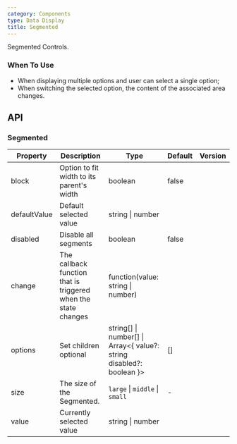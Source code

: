 ```yaml
---
category: Components
type: Data Display
title: Segmented
---
```


Segmented Controls.

### When To Use

- When displaying multiple options and user can select a single option;
- When switching the selected option, the content of the associated area changes.

## API

### Segmented

| Property | Description | Type | Default | Version |
| --- | --- | --- | --- | --- |
| block | Option to fit width to its parent\'s width | boolean | false |  |
| defaultValue | Default selected value | string \| number |  |  |
| disabled | Disable all segments | boolean | false |  |
| change | The callback function that is triggered when the state changes | function(value: string \| number) |  |  |
| options | Set children optional | string[] \| number[] \| Array<{ value?: string disabled?: boolean }> | [] |  |
| size | The size of the Segmented. | `large` \| `middle` \| `small` | - |  |
| value | Currently selected value | string \| number |  |  |

